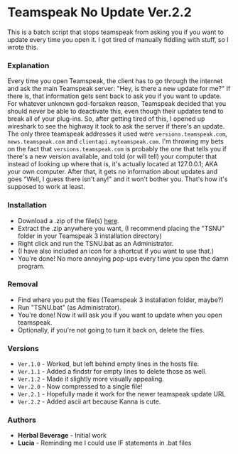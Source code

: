 # Teamspeak No Update Ver.2.2

This is a batch script that stops teamspeak from asking you if you want to update every time you open it. I got tired of manually fiddling with stuff, so I wrote this.

### Explanation

Every time you open Teamspeak, the client has to go through the internet and ask the main Teamspeak server: "Hey, is there a new update for me?" If there is, that information gets sent back to ask you if you want to update. For whatever unknown god-forsaken reason, Teamspeak decided that you should never be able to deactivate this, even though their updates tend to break all of your plug-ins. So, after getting tired of this, I opened up wireshark to see the highway it took to ask the server if there's an update. The only three teamspeak addresses it used were `versions.teamspeak.com`, `news.teamspeak.com` and `clientapi.myteamspeak.com`. I'm throwing my bets on the fact that `versions.teamspeak.com` is probably the one that tells you if there's a new version available, and told (or will tell) your computer that instead of looking up where that is, it's actually located at 127.0.0.1; AKA your own computer. After that, it gets no information about updates and goes "Well, I guess there isn't any!" and it won't bother you. That's how it's supposed to work at least.

### Installation

* Download a .zip of the file(s) [here](https://github.com/HerbalBeverage/Teamspeak-No-Update/archive/2.2.zip).  
* Extract the .zip anywhere you want, (I recommend placing the "TSNU" folder in your Teamspeak 3 installation directory)  
* Right click and run the TSNU.bat as an Administrator.
* (I have also included an icon for a shortcut if you want to use that.)
* You're done! No more annoying pop-ups every time you open the damn program.  

### Removal

* Find where you put the files (Teamspeak 3 installation folder, maybe?)
* Run "TSNU.bat" (as Administrator).
* You're done! Now it will ask you if you want to update when you open teamspeak.
* Optionally, if you're not going to turn it back on, delete the files.

### Versions

* `Ver.1.0` - Worked, but left behind empty lines in the hosts file.  
* `Ver.1.1` - Added a findstr for empty lines to delete those as well.  
* `Ver.1.2` - Made it slightly more visually appealing.  
* `Ver.2.0` - Now compressed to a single file!
* `Ver.2.1` - Hopefully made it work for the newer teamspeak update URL
* `Ver.2.2` - Added ascii art because Kanna is cute.

### Authors

* **Herbal Beverage** - Initial work
* **Lucia** - Reminding me I could use IF statements in .bat files